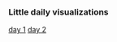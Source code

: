 ### Little daily visualizations
[day 1](https://ryezzz.github.io/100_days_data_visualization/day_1/index.html)
[day 2](https://ryezzz.github.io/100_days_data_visualization/day_2/index.html)
